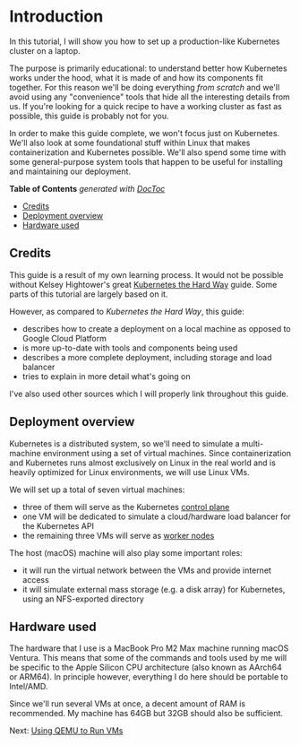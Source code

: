 # Introduction

In this tutorial, I will show you how to set up a production-like Kubernetes cluster on a laptop.

The purpose is primarily educational: to understand better how Kubernetes works under the hood, what it is made of and how its 
components fit together. For this reason we'll be doing everything _from scratch_ and we'll avoid using any "convenience" 
tools that hide all the interesting details from us. If you're looking for a quick recipe to have a working cluster as fast
as possible, this guide is probably not for you.

In order to make this guide complete, we won't focus just on Kubernetes. We'll also look at some foundational stuff within
Linux that makes containerization and Kubernetes possible. We'll also spend some time with some general-purpose system tools 
that happen to be useful for installing and maintaining our deployment.

<!-- START doctoc generated TOC please keep comment here to allow auto update -->
<!-- DON'T EDIT THIS SECTION, INSTEAD RE-RUN doctoc TO UPDATE -->
**Table of Contents**  *generated with [DocToc](https://github.com/thlorenz/doctoc)*

- [Credits](#credits)
- [Deployment overview](#deployment-overview)
- [Hardware used](#hardware-used)

<!-- END doctoc generated TOC please keep comment here to allow auto update -->

## Credits

This guide is a result of my own learning process. It would not be possible without Kelsey Hightower's 
great [Kubernetes the Hard Way](https://github.com/kelseyhightower/kubernetes-the-hard-way) guide. Some parts of this tutorial
are largely based on it.

However, as compared to _Kubernetes the Hard Way_, this guide:

* describes how to create a deployment on a local machine as opposed to Google Cloud Platform
* is more up-to-date with tools and components being used
* describes a more complete deployment, including storage and load balancer
* tries to explain in more detail what's going on

I've also used other sources which I will properly link throughout this guide.

## Deployment overview

Kubernetes is a distributed system, so we'll need to simulate a multi-machine environment using a set of virtual machines.
Since containerization and Kubernetes runs almost exclusively on Linux in the real world and is heavily optimized for 
Linux environments, we will use Linux VMs.

We will set up a total of seven virtual machines:
* three of them will serve as the Kubernetes [control plane](https://kubernetes.io/docs/concepts/overview/components/#control-plane-components)
* one VM will be dedicated to simulate a cloud/hardware load balancer for the Kubernetes API
* the remaining three VMs will serve as [worker nodes](https://kubernetes.io/docs/concepts/overview/components/#node-components)

The host (macOS) machine will also play some important roles:
* it will run the virtual network between the VMs and provide internet access
* it will simulate external mass storage (e.g. a disk array) for Kubernetes, using an NFS-exported directory

## Hardware used

The hardware that I use is a MacBook Pro M2 Max machine running macOS Ventura. This means that some of the commands and tools used by me will be specific 
to the Apple Silicon CPU architecture (also known as AArch64 or ARM64). In principle however, everything I do here should be portable to Intel/AMD.

Since we'll run several VMs at once, a decent amount of RAM is recommended. My machine has 64GB but 32GB should also be sufficient.

Next: [Using QEMU to Run VMs](Using_QEMU_to_Run_VMs.md)
